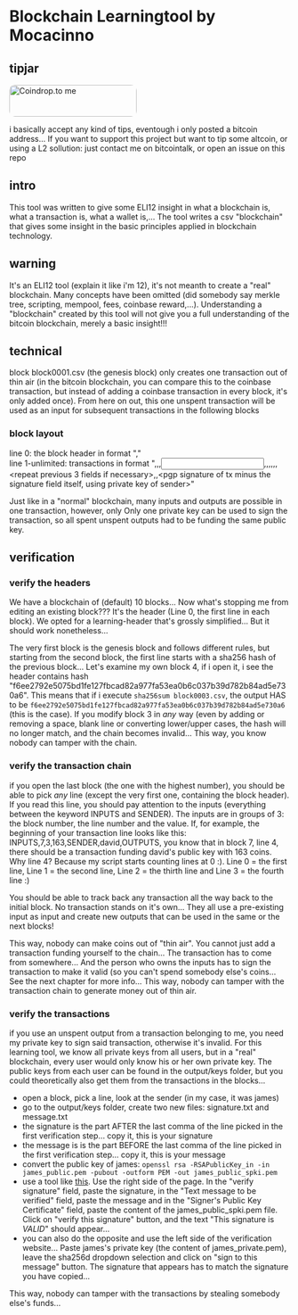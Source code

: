 # Blockchain Learningtool by Mocacinno

## tipjar

<a href="https://coindrop.to/mocacinno" target="_blank"><img src="https://coindrop.to/embed-button.png" style="border-radius: 10px; height: 57px !important;width: 229px !important;" alt="Coindrop.to me"></img></a>

i basically accept any kind of tips, eventough i only posted a bitcoin address... If you want to support this project but want to tip some altcoin, or using a L2 sollution: just contact me on bitcointalk, or open an issue on this repo

## intro

This tool was written to give some ELI12 insight in what a blockchain is, what a transaction is, what a wallet is,...
The tool writes a csv "blockchain" that gives some insight in the basic principles applied in blockchain technology.

## warning

It's an ELI12 tool (explain it like i'm 12), it's not meanth to create a "real" blockchain. Many concepts have been omitted (did somebody say merkle tree, scripting, mempool, fees, coinbase reward,...). Understanding a "blockchain" created by this tool will not give you a full understanding of the bitcoin blockchain, merely a basic insight!!!

## technical

block block0001.csv (the genesis block) only creates one transaction out of thin air (in the bitcoin blockchain, you can compare this to the coinbase transaction, but instead of adding a coinbase transaction in every block, it's only added once). From here on out, this one unspent transaction will be used as an input for subsequent transactions in the following blocks

### block layout

line 0: the block header in format "<sha256 hash of previous block>,<block number>"  
line 1-unlimited: transactions in format "<keywords INPUTS>,<blocknumber of input transaction>,<line inside blocknumber of incoming transaction>,<input value><repeat two previous fields if necessary>,<keywords SENDER>,<name of the sender>,<keywords OUTPUTS><transmitted value>,<name of the receiver>,<public key of the receiver>,<repeat previous 3 fields if necessary>,<keyword SIGNATURE>,<pgp signature of tx minus the signature field itself, using private key of sender>"

Just like in a "normal" blockchain, many inputs and outputs are possible in one transaction, however, only Only one private key can be used to sign the transaction, so all spent unspent outputs had to be funding the same public key.

## verification

### verify the headers

We have a blockchain of (default) 10 blocks... Now what's stopping me from editing an existing block??? It's the header (Line 0, the first line in each block). We opted for a learning-header that's grossly simplified... But it should work nonetheless...

The very first block is the genesis block and follows different rules, but starting from the second block, the first line starts with a sha256 hash of the previous block... Let's examine my own block 4, if i open it, i see the header contains hash "f6ee2792e5075bd1fe127fbcad82a977fa53ea0b6c037b39d782b84ad5e730a6". This means that if i execute `sha256sum block0003.csv`, the output HAS to be `f6ee2792e5075bd1fe127fbcad82a977fa53ea0b6c037b39d782b84ad5e730a6` (this is the case). If you modify block 3 in *any* way (even by adding or removing a space, blank line or converting lower/upper cases, the hash will no longer match, and the chain becomes invalid... This way, you know nobody can tamper with the chain.

### verify the transaction chain

if you open the last block (the one with the highest number), you should be able to pick *any* line (except the very first one, containing the block header). If you read this line, you should pay attention to the inputs (everything between the keyword INPUTS and SENDER). The inputs are in groups of 3: the block number, the line number and the value. If, for example, the beginning of your transaction line looks like this: INPUTS,7,3,163,SENDER,david,OUTPUTS, you know that in block 7, line 4, there should be a transaction funding david's public key with 163 coins. Why line 4? Because my script starts counting lines at 0 :). Line 0 = the first line, Line 1 = the second line, Line 2 = the thirth line and Line 3 = the fourth line :)

You should be able to track back any transaction all the way back to the initial block. No transaction stands on it's own... They all use a pre-existing input as input and create new outputs that can be used in the same or the next blocks! 

This way, nobody can make coins out of "thin air". You cannot just add a transaction funding yourself to the chain... The transaction has to come from somewhere... And the person who owns the inputs has to sign the transaction to make it valid (so you can't spend somebody else's coins... See the next chapter for more info... This way, nobody can tamper with the transaction chain to generate money out of thin air.

### verify the transactions

if you use an unspent output from a transaction belonging to me, you need my private key to sign said transaction, otherwise it's invalid. For this learning tool, we know all private keys from all users, but in a "real" blockchain, every user would only know his or her own private key. The public keys from each user can be found in the output/keys folder, but you could theoretically also get them from the transactions in the blocks...

* open a block, pick a line, look at the sender (in my case, it was james)
* go to the output/keys folder, create two new files: signature.txt and message.txt
* the signature is the part AFTER the last comma of the line picked in the first verification step... copy it, this is your signature
* the message is is the part BEFORE the last comma of the line picked in the first verification step... copy it, this is your message
* convert the public key of james: `openssl rsa -RSAPublicKey_in -in james_public.pem -pubout -outform PEM -out james_public_spki.pem`
* use a tool like [this](https://kjur.github.io/jsrsasign/sample/sample-rsasign.html). Use the right side of the page. In the "verify signature" field, paste the signature, in the "Text message to be verified" field, paste the message and in the "Signer's Public Key Certificate" field, paste the content of the james_public_spki.pem file. Click on "verify this signature" button, and the text "This signature is *VALID*" should appear...
* you can also do the opposite and use the left side of the verification website... Paste james's private key (the content of james_private.pem), leave the sha256d dropdown selection and click on "sign to this message" button. The signature that appears has to match the signature you have copied...

This way, nobody can tamper with the transactions by stealing somebody else's funds...





